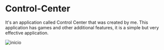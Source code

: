 # Control-Center

It's an application called Control Center that was created by me. This application has games and other additional features, it is a simple but very effective application.

![inicio](https://github.com/LeonardoRodrigue/Control-Center/assets/137435258/045b855f-3286-4d50-a1ab-bee7ee3acf8b)
